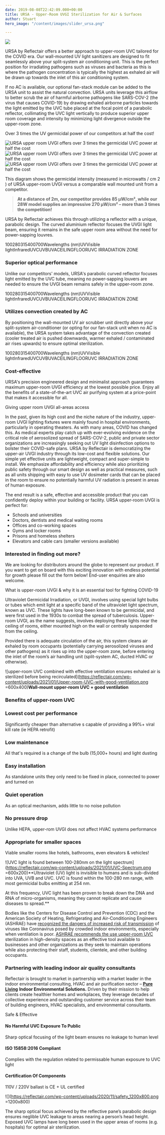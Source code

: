 ```yaml
---
date: 2019-08-08T22:42:09.000+00:00
title: URSA - Upper-Room UVGI Sterilization for Air & Surfaces
author: Stuart
hero_image: "/content/images/slider_ursa.png"

---
```

![](https://cdn.shortpixel.ai/client/q_glossy,ret_img,w_496,h_744/https://reflectair.com/wp-content/uploads/2020/11/virus.png)

URSA by Reflectair offers a better approach to upper-room UVC tailored for the COVID era. Our wall-mounted UV light sanitizers are designed to fit seamlessly above your split-system air conditioning unit. This is the perfect position for irradiating pathogens such as viruses and bacteria as this is where the pathogen concentration is typically the highest as exhaled air will be drawn up towards the inlet of this air conditioning system.

If no AC is available, our optional fan-stack module can be added to the URSA unit to assist the natural convection. URSA units leverage this airflow to better scrub the air of harmful airborne pathogens like SARS-COV-2 (the virus that causes COVID-19) by drawing exhaled airborne particles towards the light emitted by the UVC tube placed at the focal point of a parabolic reflector, collimating the UVC light vertically to produce superior upper room coverage and intensity by minimizing light divergence outside the upper-room zone.

Over 3 times the UV germicidal power of our competitors at half the cost!

![URSA upper room UVGI offers over 3 times the germicidal UVC power at half the cost](https://reflectair.com/wp-content/uploads/2021/02/UVC-intensity-heatmap.svg)![URSA upper room UVGI offers over 3 times the germicidal UVC power at half the cost](https://reflectair.com/wp-content/uploads/2021/02/UVC-intensity-heatmap.svg)![URSA upper room UVGI offers over 3 times the germicidal UVC power at half the cost](https://reflectair.com/wp-content/uploads/2021/02/UVC-intensity-heatmap.svg)

This diagram shows the germicidal intensity (measured in microwatts / cm 2 ) of URSA upper-room UVGI versus a comparable wall mounted unit from a competitor.

> **At a distance of 2m, our competitor provides 85 µW/cm², while our 28W model supplies an impressive 270 µW/cm² – more than 3 times the competition!**

URSA by Reflectair achieves this through utilizing a reflector with a unique, parabolic design. The curved aluminium reflector focuses the UVGI light beam, ensuring it remains in the safe upper room area without the need for power-sapping louvres.

100280315400700Wavelengths (nm)UVVisible lightInfraredUVCUVBUVACEILINGFLOORUVC IRRADIATION ZONE

### Superior optical performance

Unlike our competitors' models, URSA's parabolic curved reflector focuses light emitted by the UVC tube, meaning no power-sapping louvers are needed to ensure the UVGI beam remains safely in the upper-room zone.

100280315400700Wavelengths (nm)UVVisible lightInfraredUVCUVBUVACEILINGFLOORUVC IRRADIATION ZONE

### Utilizes convection created by AC

By positioning the wall-mounted UV air scrubber unit directly above your split-system air-conditioner (or opting for our fan-stack unit when no AC is available), the URSA system takes advantage of the convection created (cooler treated air is pushed downwards, warmer exhaled / contaminated air rises upwards) to ensure optimal sterilization.

100280315400700Wavelengths (nm)UVVisible lightInfraredUVCUVBUVACEILINGFLOORUVC IRRADIATION ZONE

### Cost-effective

URSA's precision engineered design and minimalist approach guarantees maximum upper-room UVGI efficiency at the lowest possible price. Enjoy all the benefits of a state-of-the-art UVC air purifying system at a price-point that makes it accessible for all.

Giving upper room UVGI all-areas access

In the past, given its high cost and the niche nature of the industry, upper-room UVGI lighting fixtures were mainly found in hospital environments, particularly in operating theaters. As with many areas, COVID has changed this. As medical experts play catch up with ever-evolving evidence on the critical role of aerosolized spread of SARS-COV-2, public and private sector organizations are increasingly seeking out UV light disinfection options to bolster their COVID-safe plans. URSA by Reflectair is democratizing the upper-air UVGI industry through its low-cost and flexible solutions. Our simple yet effective units are lightweight, compact and super-simple to install. We emphasize affordability and efficiency while also prioritizing public safety through our smart design as well as practical measures, such as all units shipping with easy to use UV dosimeter cards that can be placed in the room to ensure no potentially harmful UV radiation is present in areas of human exposure.

The end result is a safe, effective and accessible product that you can confidently deploy within your building or facility. URSA upper-room UVGI is perfect for:

* Schools and universities
* Doctors, dentists and medical waiting rooms
* Offices and co-working spaces
* Gyms and locker rooms
* Prisons and homeless shelters
* Elevators and cable cars (smaller versions available)

### Interested in finding out more?

We are looking for distributors around the globe to represent our product. If you want to get on board with this exciting innovation with endless potential for growth please fill out the form below! End-user enquiries are also welcome.

<FORM>

What is upper-room UVGI & why it is an essential tool for fighting COVID-19

Ultraviolet Germicidal Irradiation, or UVGI, involves using special light bulbs or tubes which emit light at a specific band of the ultraviolet light spectrum, known as UVC. These lights have long-been known to be germicidal, and were first used in the 1930s to combat the spread of tuberculosis. Upper-room UVGI, as the name suggests, involves deploying these lights near the ceiling of rooms, either mounted high on the wall or centrally suspended from the ceiling.

Provided there is adequate circulation of the air, this system cleans air exhaled by room occupants (potentially carrying aerosolized viruses and other pathogens) as it rises up into the upper-room zone, before entering the inlet of the room’s air handling unit (split-system AC, ducted HVAC or otherwise).

![upper-room UVC combined with effective ventilation ensures exhaled air is sterilized before being recirculated](https://reflectair.com/wp-content/uploads/2021/01/Upper-room-UVC-with-good-ventilation.png =600x400)**Wall-mount upper-room UVC + good ventilation**

### Benefits of upper-room UVC

### Lowest cost per performance

Significantly cheaper than alternative s capable of providing a 99%+ viral kill rate (ie HEPA retrofit)

### Low maintenance

All that's required is a change of the bulb (15,000+ hours) and light dusting

### Easy installation

As standalone units they only need to be fixed in place, connected to power and turned on

### Quiet operation

As an optical mechanism, adds little to no noise pollution

### No pressure drop

Unlike HEPA, upper-rom UVGI does not affect HVAC systems performance

### Appropriate for smaller spaces

Viable smaller rooms like hotels, bathrooms, even elevators & vehicles!

![UVC light is found between 100-280nm on the light spectrum](https://reflectair.com/wp-content/uploads/2021/01/UVC-Spectrum.png =600x200)**Ultraviolet (UV) light is invisible to humans and is sub-divided into UVA, UVB and UVC. UVC is found within the 100-280 nm range, with most germicidal bulbs emitting at 254 nm.

At this frequency, UVC light has been proven to break down the DNA and RNA of micro-organisms, meaning they cannot replicate and cause diseases to spread.**

Bodies like the Centers for Disease Control and Prevention (CDC) and the American Society of Heating, Refrigerating and Air-Conditioning Engineers (ASHRAE) have [recognized the dangers of increased risk of transmission](https://www.cdc.gov/coronavirus/2019-ncov/prevent-getting-sick/how-covid-spreads.html) of viruses like Coronavirus posed by crowded indoor environments, especially when ventilation is poor. [ASHRAE recommends the use upper-room UVC](https://www.ashrae.org/file%20library/technical%20resources/ashrae%20journal/2020journaldocuments/72-74_ieq_schoen.pdf) sterilization in high-density spaces as an effective tool available to businesses and other organizations as they seek to maintain operations while also protecting their staff, students, clientele, and other building occupants.

### Partnering with leading indoor air quality consultants

Reflectair is brought to market in partnership with a market leader in the indoor environmental consulting, HVAC and air purification sector – [**Pure Living**](https://www.purelivingchina.com/commercial) **Indoor Environmental Solutions.** Driven by their mission to help clients create healthier homes and workplaces, they leverage decades of collective experience and outstanding customer service across their team of building engineers, HVAC specialists, and environmental consultants.

Safe & Effective

#### No Harmful UVC Exposure To Public

Sharp optical focusing of the light beam ensures no leakage to human level

#### ISO 15858:2016 Compliant

Complies with the regulation related to permissable human exposure to UVC light

#### Certification Of Components

110V / 220V ballast is CE + UL certified

![](https://reflectair.com/wp-content/uploads/2020/11/safety_1200x800.png =1200x800)

The sharp optical focus achieved by the reflective pane’s parabolic design ensures neglible UVC leakage to areas nearing a person’s head height. Exposed UVC lamps have long been used in the upper areas of rooms (e.g. hospitals) for optimal air sterilization.